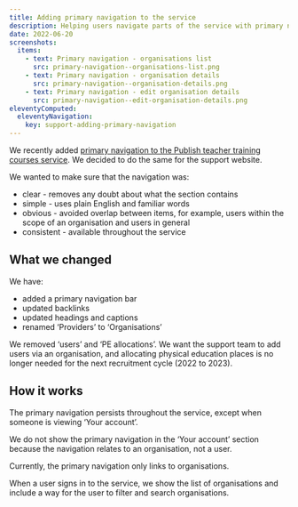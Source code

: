 ```yaml
---
title: Adding primary navigation to the service
description: Helping users navigate parts of the service with primary navigation
date: 2022-06-20
screenshots:
  items:
    - text: Primary navigation - organisations list
      src: primary-navigation--organisations-list.png
    - text: Primary navigation - organisation details
      src: primary-navigation--organisation-details.png
    - text: Primary navigation - edit organisation details
      src: primary-navigation--edit-organisation-details.png
eleventyComputed:
  eleventyNavigation:
    key: support-adding-primary-navigation
---
```


We recently added [primary navigation to the Publish teacher training courses service](/publish-teacher-training-courses/adding-primary-navigation-to-the-service/). We decided to do the same for the support website.

We wanted to make sure that the navigation was:

- clear - removes any doubt about what the section contains
- simple - uses plain English and familiar words
- obvious - avoided overlap between items, for example, users within the scope of an organisation and users in general
- consistent - available throughout the service

## What we changed

We have:

- added a primary navigation bar
- updated backlinks
- updated headings and captions
- renamed ‘Providers’ to ‘Organisations’

We removed ‘users’ and ‘PE allocations’. We want the support team to add users via an organisation, and allocating physical education places is no longer needed for the next recruitment cycle (2022 to 2023).

## How it works

The primary navigation persists throughout the service, except when someone is viewing ‘Your account’.

We do not show the primary navigation in the ‘Your account’ section because the navigation relates to an organisation, not a user.

Currently, the primary navigation only links to organisations.

When a user signs in to the service, we show the list of organisations and include a way for the user to filter and search organisations.
